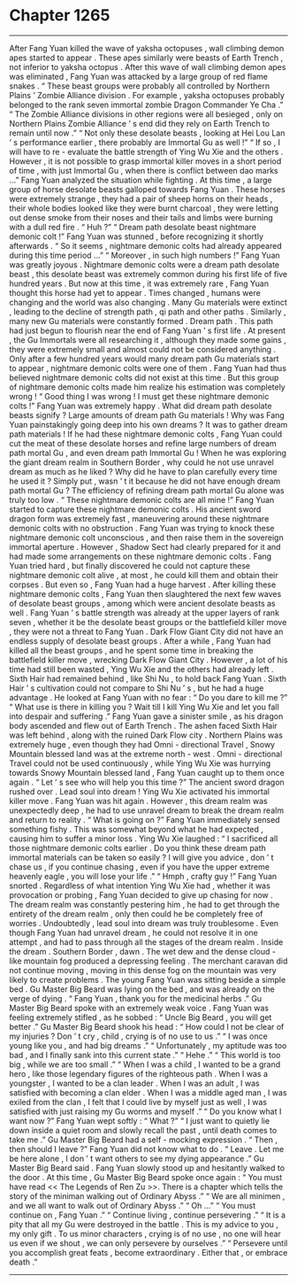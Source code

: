 
# Chapter 1265


---

After Fang Yuan killed the wave of yaksha octopuses , wall climbing demon apes started to appear . These apes similarly were beasts of Earth Trench , not inferior to yaksha octopus .
After this wave of wall climbing demon apes was eliminated , Fang Yuan was attacked by a large group of red flame snakes .
“ These beast groups were probably all controlled by Northern Plains ’ Zombie Alliance division . For example , yaksha octopuses probably belonged to the rank seven immortal zombie Dragon Commander Ye Cha .”
“ The Zombie Alliance divisions in other regions were all besieged , only on Northern Plains Zombie Alliance ’ s end did they rely on Earth Trench to remain until now .”
“ Not only these desolate beasts , looking at Hei Lou Lan ’ s performance earlier , there probably are Immortal Gu as well !”
“ If so , I will have to re - evaluate the battle strength of Ying Wu Xie and the others . However , it is not possible to grasp immortal killer moves in a short period of time , with just Immortal Gu , when there is conflict between dao marks …”
Fang Yuan analyzed the situation while fighting .
At this time , a large group of horse desolate beasts galloped towards Fang Yuan .
These horses were extremely strange , they had a pair of sheep horns on their heads , their whole bodies looked like they were burnt charcoal , they were letting out dense smoke from their noses and their tails and limbs were burning with a dull red fire .
“ Huh ?”
“ Dream path desolate beast nightmare demonic colt !”
Fang Yuan was stunned , before recognizing it shortly afterwards .
“ So it seems , nightmare demonic colts had already appeared during this time period …”
“ Moreover , in such high numbers !”
Fang Yuan was greatly joyous .
Nightmare demonic colts were a dream path desolate beast , this desolate beast was extremely common during his first life of five hundred years . But now at this time , it was extremely rare , Fang Yuan thought this horse had yet to appear .
Times changed , humans were changing and the world was also changing .
Many Gu materials were extinct , leading to the decline of strength path , qi path and other paths . Similarly , many new Gu materials were constantly formed .
Dream path .
This path had just begun to flourish near the end of Fang Yuan ’ s first life . At present , the Gu Immortals were all researching it , although they made some gains , they were extremely small and almost could not be considered anything .
Only after a few hundred years would many dream path Gu materials start to appear , nightmare demonic colts were one of them .
Fang Yuan had thus believed nightmare demonic colts did not exist at this time . But this group of nightmare demonic colts made him realize his estimation was completely wrong !
“ Good thing I was wrong ! I must get these nightmare demonic colts !” Fang Yuan was extremely happy .
What did dream path desolate beasts signify ?
Large amounts of dream path Gu materials !
Why was Fang Yuan painstakingly going deep into his own dreams ?
It was to gather dream path materials !
If he had these nightmare demonic colts , Fang Yuan could cut the meat of these desolate horses and refine large numbers of dream path mortal Gu , and even dream path Immortal Gu !
When he was exploring the giant dream realm in Southern Border , why could he not use unravel dream as much as he liked ? Why did he have to plan carefully every time he used it ?
Simply put , wasn ’ t it because he did not have enough dream path mortal Gu ?
The efficiency of refining dream path mortal Gu alone was truly too low .
“ These nightmare demonic colts are all mine !”
Fang Yuan started to capture these nightmare demonic colts .
His ancient sword dragon form was extremely fast , maneuvering around these nightmare demonic colts with no obstruction .
Fang Yuan was trying to knock these nightmare demonic colt unconscious , and then raise them in the sovereign immortal aperture .
However , Shadow Sect had clearly prepared for it and had made some arrangements on these nightmare demonic colts .
Fang Yuan tried hard , but finally discovered he could not capture these nightmare demonic colt alive , at most , he could kill them and obtain their corpses .
But even so , Fang Yuan had a huge harvest .
After killing these nightmare demonic colts , Fang Yuan then slaughtered the next few waves of desolate beast groups , among which were ancient desolate beasts as well .
Fang Yuan ’ s battle strength was already at the upper layers of rank seven , whether it be the desolate beast groups or the battlefield killer move , they were not a threat to Fang Yuan .
Dark Flow Giant City did not have an endless supply of desolate beast groups .
After a while , Fang Yuan had killed all the beast groups , and he spent some time in breaking the battlefield killer move , wrecking Dark Flow Giant City .
However , a lot of his time had still been wasted , Ying Wu Xie and the others had already left .
Sixth Hair had remained behind , like Shi Nu , to hold back Fang Yuan .
Sixth Hair ’ s cultivation could not compare to Shi Nu ’ s , but he had a huge advantage .
He looked at Fang Yuan with no fear : “ Do you dare to kill me ?”
“ What use is there in killing you ? Wait till I kill Ying Wu Xie and let you fall into despair and suffering .” Fang Yuan gave a sinister smile , as his dragon body ascended and flew out of Earth Trench .
The ashen faced Sixth Hair was left behind , along with the ruined Dark Flow city .
Northern Plains was extremely huge , even though they had Omni - directional Travel , Snowy Mountain blessed land was at the extreme north - west .
Omni - directional Travel could not be used continuously , while Ying Wu Xie was hurrying towards Snowy Mountain blessed land , Fang Yuan caught up to them once again .
“ Let ’ s see who will help you this time ?” The ancient sword dragon rushed over .
Lead soul into dream !
Ying Wu Xie activated his immortal killer move .
Fang Yuan was hit again .
However , this dream realm was unexpectedly deep , he had to use unravel dream to break the dream realm and return to reality .
“ What is going on ?” Fang Yuan immediately sensed something fishy .
This was somewhat beyond what he had expected , causing him to suffer a minor loss .
Ying Wu Xie laughed : “ I sacrificed all those nightmare demonic colts earlier . Do you think these dream path immortal materials can be taken so easily ? I will give you advice , don ’ t chase us , if you continue chasing , even if you have the upper extreme heavenly eagle , you will lose your life .”
“ Hmph , crafty guy !” Fang Yuan snorted .
Regardless of what intention Ying Wu Xie had , whether it was provocation or probing , Fang Yuan decided to give up chasing for now .
The dream realm was constantly pestering him , he had to get through the entirety of the dream realm , only then could he be completely free of worries .
Undoubtedly , lead soul into dream was truly troublesome . Even though Fang Yuan had unravel dream , he could not resolve it in one attempt , and had to pass through all the stages of the dream realm .
Inside the dream .
Southern Border , dawn .
The wet dew and the dense cloud - like mountain fog produced a depressing feeling .
The merchant caravan did not continue moving , moving in this dense fog on the mountain was very likely to create problems .
The young Fang Yuan was sitting beside a simple bed .
Gu Master Big Beard was lying on the bed , and was already on the verge of dying .
“ Fang Yuan , thank you for the medicinal herbs .” Gu Master Big Beard spoke with an extremely weak voice .
Fang Yuan was feeling extremely stifled , as he sobbed : “ Uncle Big Beard , you will get better .”
Gu Master Big Beard shook his head : “ How could I not be clear of my injuries ? Don ’ t cry , child , crying is of no use to us .”
“ I was once young like you , and had big dreams .”
“ Unfortunately , my aptitude was too bad , and I finally sank into this current state .”
“ Hehe .”
“ This world is too big , while we are too small .”
“ When I was a child , I wanted to be a grand hero , like those legendary figures of the righteous path . When I was a youngster , I wanted to be a clan leader . When I was an adult , I was satisfied with becoming a clan elder . When I was a middle aged man , I was exiled from the clan , I felt that I could live by myself just as well , I was satisfied with just raising my Gu worms and myself .”
“ Do you know what I want now ?”
Fang Yuan wept softly : “ What ?”
“ I just want to quietly lie down inside a quiet room and slowly recall the past , until death comes to take me .” Gu Master Big Beard had a self - mocking expression .
“ Then , then should I leave ?” Fang Yuan did not know what to do .
“ Leave . Let me be here alone , I don ’ t want others to see my dying appearance .” Gu Master Big Beard said .
Fang Yuan slowly stood up and hesitantly walked to the door .
At this time , Gu Master Big Beard spoke once again : “ You must have read << The Legends of Ren Zu >>. There is a chapter which tells the story of the miniman walking out of Ordinary Abyss .”
“ We are all minimen , and we all want to walk out of Ordinary Abyss .”
“ Oh …”
“ You must continue on , Fang Yuan .”
“ Continue living , continue persevering .”
“ It is a pity that all my Gu were destroyed in the battle . This is my advice to you , my only gift . To us minor characters , crying is of no use , no one will hear us even if we shout , we can only persevere by ourselves .”
“ Persevere until you accomplish great feats , become extraordinary . Either that , or embrace death .”

---

